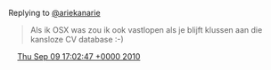 Replying to [@ariekanarie](https://twitter.com/ariekanarie/status/24016860431)

> Als ik OSX was zou ik ook vastlopen als je blijft klussen aan die kansloze CV database :\-\)

<img src="../../media/tweet.ico" width="12" /> [Thu Sep 09 17:02:47 +0000 2010](https://twitter.com/DromerDenker/status/24027338378)